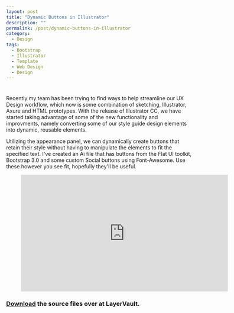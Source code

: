 ```yaml
---
layout: post
title: "Dynamic Buttons in Illustrator"
description: ""
permalink: /post/dynamic-buttons-in-illustrator
category:
  - Design
tags:
  - Bootstrap
  - Illustrator
  - Template
  - Web Design
  - Design
---
```

# 

Recently my team has been trying to find ways to help streamline our UX Design workflow, which now is some combination of sketching, Illustrator, Axure and HTML prototypes. With the release of Illustrator CC, we have started taking advantage of some of the new functionality and improvments, namely converting some of our style guide design elements into dynamic, reusable elements.

Utilizing the appearance panel, we can dynamically create buttons that retain their style without having to manipulate the elements to fit the specified text. I've created an Ai file that has buttons from the Flat UI toolkit, Bootstrap 3.0 and some custom Social buttons using Font-Awesome. Use these however you see fit, hopefully they'll be useful.

<figure>
  <iframe width="560" height="315" src="http://www.youtube.com/embed/UrY4Tt8cLl4?list=UU0u7HA9YK_rVF3f9AZUUkmQ?html5=1" frameborder="0" allowfullscreen></iframe>
</figure>


### <a href="https://layervault.com/aaron-k-white/Dynamic%20Buttons%20-%20Illustrator" class="button secondary small">Download</a> the source files over at LayerVault.
